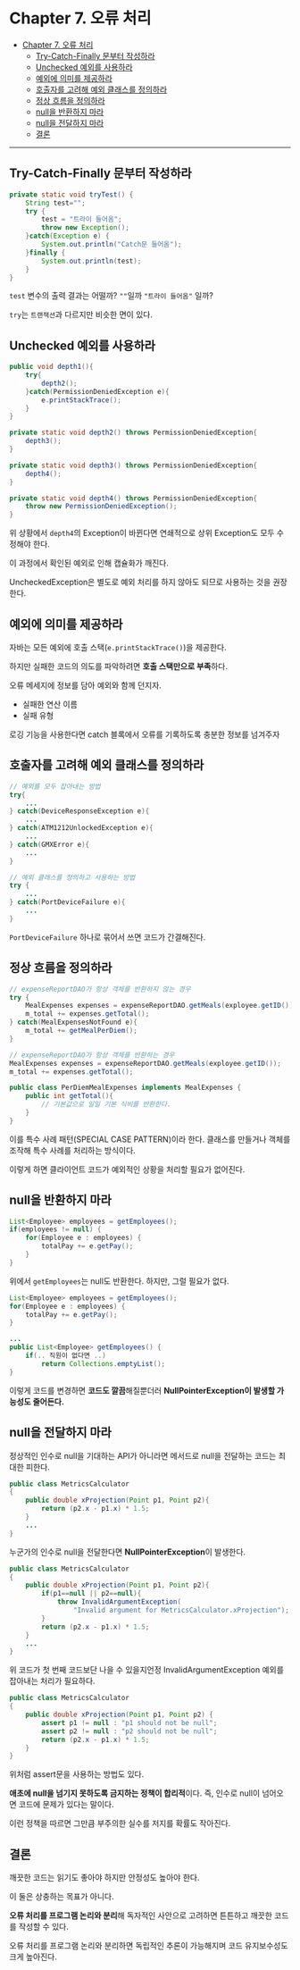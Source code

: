 # Chapter 7. 오류 처리

- [Chapter 7. 오류 처리](#chapter-7-오류-처리)
  - [Try-Catch-Finally 문부터 작성하라](#try-catch-finally-문부터-작성하라)
  - [Unchecked 예외를 사용하라](#unchecked-예외를-사용하라)
  - [예외에 의미를 제공하라](#예외에-의미를-제공하라)
  - [호출자를 고려해 예외 클래스를 정의하라](#호출자를-고려해-예외-클래스를-정의하라)
  - [정상 흐름을 정의하라](#정상-흐름을-정의하라)
  - [null을 반환하지 마라](#null을-반환하지-마라)
  - [null을 전달하지 마라](#null을-전달하지-마라)
  - [결론](#결론)

---

## Try-Catch-Finally 문부터 작성하라

```java
private static void tryTest() {
    String test="";
    try {
        test = "트라이 들어옴";
        throw new Exception();
    }catch(Exception e) {
        System.out.println("Catch문 들어옴");
    }finally {
        System.out.println(test);
    }
}
```

`test` 변수의 출력 결과는 어떨까? `""`일까 `"트라이 들어옴"` 일까?

`try`는 `트랜잭션`과 다르지만 비슷한 면이 있다.

## Unchecked 예외를 사용하라

```java
public void depth1(){
    try{
	    depth2();
    }catch(PermissionDeniedException e){
        e.printStackTrace();
    }
}

private static void depth2() throws PermissionDeniedException{
    depth3();
}

private static void depth3() throws PermissionDeniedException{
    depth4();
}

private static void depth4() throws PermissionDeniedException{
    throw new PermissionDeniedException();
}
```

위 상황에서 `depth4`의 Exception이 바뀐다면 연쇄적으로 상위 Exception도 모두 수정해야 한다.

이 과정에서 확인된 예외로 인해 캡슐화가 깨진다.

UncheckedException은 별도로 예외 처리를 하지 않아도 되므로 사용하는 것을 권장한다.

## 예외에 의미를 제공하라

자바는 모든 예외에 호출 스택(`e.printStackTrace()`)을 제공한다.

하지만 실패한 코드의 의도를 파악하려면 **호출 스택만으로 부족**하다.

오류 메세지에 정보를 담아 예외와 함께 던지자.

- 실패한 연산 이름
- 실패 유형

로깅 기능을 사용한다면 catch 블록에서 오류를 기록하도록 충분한 정보를 넘겨주자

## 호출자를 고려해 예외 클래스를 정의하라

```java
// 예외를 모두 잡아내는 방법
try{
    ...
} catch(DeviceResponseException e){
    ...
} catch(ATM1212UnlockedException e){
    ...
} catch(GMXError e){
    ...
}

// 예외 클래스를 정의하고 사용하는 방법
try {
    ...
} catch(PortDeviceFailure e){
    ...
}
```

`PortDeviceFailure` 하나로 묶어서 쓰면 코드가 간결해진다.

## 정상 흐름을 정의하라

```java
// expenseReportDAO가 항상 객체를 반환하지 않는 경우
try {
    MealExpenses expenses = expenseReportDAO.getMeals(exployee.getID());
    m_total += expenses.getTotal();
} catch(MealExpensesNotFound e){
    m_total += getMealPerDiem();
}

// expenseReportDAO가 항상 객체를 반환하는 경우
MealExpenses expenses = expenseReportDAO.getMeals(exployee.getID());
m_total += expenses.getTotal();

public class PerDiemMealExpenses implements MealExpenses {
    public int getTotal(){
        // 기본값으로 일일 기본 식비를 반환한다.
    }
}
```

이를 특수 사례 패턴(SPECIAL CASE PATTERN)이라 한다. 클래스를 만들거나 객체를 조작해 특수 사례를 처리하는 방식이다.

이렇게 하면 클라이언트 코드가 예외적인 상황을 처리할 필요가 없어진다.

## null을 반환하지 마라

```java
List<Employee> employees = getEmployees();
if(employees != null) {
    for(Employee e : employees) {
        totalPay += e.getPay();
    }
}
```

위에서 `getEmployees`는 null도 반환한다. 하지만, 그럴 필요가 없다.

```java
List<Employee> employees = getEmployees();
for(Employee e : employees) {
    totalPay += e.getPay();
}

...
public List<Employee> getEmployees() {
    if(.. 직원이 없다면 ..)
        return Collections.emptyList();
}
```

이렇게 코드를 변경하면 **코드도 깔끔**해질뿐더러 **NullPointerException이 발생할 가능성도 줄어든다.**

## null을 전달하지 마라

정상적인 인수로 null을 기대하는 API가 아니라면 메서드로 null을 전달하는 코드는 최대한 피한다.

```java
public class MetricsCalculator
{
    public double xProjection(Point p1, Point p2){
        return (p2.x - p1.x) * 1.5;
    }
    ...
}
```

누군가의 인수로 null을 전달한다면 **NullPointerException**이 발생한다.



```java
public class MetricsCalculator
{
    public double xProjection(Point p1, Point p2){
        if(p1==null || p2==null){
            throw InvalidArgumentException(
	            "Invalid argument for MetricsCalculator.xProjection");
        }
        return (p2.x - p1.x) * 1.5;
    }
    ...
}
```

위 코드가 첫 번째 코드보단 나을 수 있을지언정 InvalidArgumentException 예외를 잡아내는 처리가 필요하다.



```java
public class MetricsCalculator
{
    public double xProjection(Point p1, Point p2) {
        assert p1 != null : "p1 should not be null";
        assert p2 != null : "p2 should not be null";
        return (p2.x - p1.x) * 1.5;
    }
}
```

위처럼 assert문을 사용하는 방법도 있다.



**애초에 null을 넘기지 못하도록 금지하는 정책이 합리적**이다. 즉, 인수로 null이 넘어오면 코드에 문제가 있다는 말이다.

이런 정책을 따르면 그만큼 부주의한 실수를 저지를 확률도 작아진다.

## 결론

깨끗한 코드는 읽기도 좋아야 하지만 안정성도 높아야 한다.

이 둘은 상충하는 목표가 아니다.

**오류 처리를 프로그램 논리와 분리**해 독자적인 사안으로 고려하면 튼튼하고 깨끗한 코드를 작성할 수 있다.

오류 처리를 프로그램 논리와 분리하면 독립적인 추론이 가능해지며 코드 유지보수성도 크게 높아진다.


